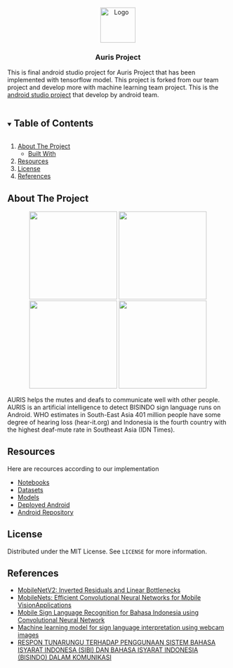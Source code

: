 <!-- 
This readMe inspired and modified from
https://github.com/othneildrew/Best-README-Template/
 -->


<!-- PROJECT LOGO -->
<br />
<p align="center">
  <a href="https://github.com/frostygum/Auris-Bangkit-Capstone">
    <img src="https://github.com/frostygum/Auris-Bangkit-Capstone/blob/main/docs/logo.png" alt="Logo" width="80" height="80">
  </a>
 <h3 align="center">Auris Project</h3>
  <p>
    This is final android studio project for Auris Project that has been implemented with tensorflow model. This project is forked from our team project and develop more with machine learning team project.
    This is the <a href="https://github.com/Evandio-Martin/Auris_Project">android studio project</a> that develop by android team.
  </p>
</p>



<!-- TABLE OF CONTENTS -->
<details open="open">
  <summary><h2 style="display: inline-block">Table of Contents</h2></summary>
  <ol>
    <li>
      <a href="#about-the-project">About The Project</a>
      <ul>
        <li><a href="#built-with">Built With</a></li>
      </ul>
    </li>
    <li><a href="#resources">Resources</a></li>
    <li><a href="#license">License</a></li>
    <li><a href="#references">References</a></li>
  </ol>
</details>


<!-- ABOUT THE PROJECT -->
## About The Project

<div>
  <p align="center">
    <img src="https://github.com/frostygum/Auris-Bangkit-Capstone/blob/main/docs/screenshoot-2.jpg" width="200">
    <img src="https://github.com/frostygum/Auris-Bangkit-Capstone/blob/main/docs/screenshoot-1.jpg" width="200">
    <img src="https://github.com/frostygum/Auris-Bangkit-Capstone/blob/main/docs/screenshoot-3.jpg" width="200">
    <img src="https://github.com/frostygum/Auris-Bangkit-Capstone/blob/main/docs/screenshoot-4.jpg" width="200">
  </p>
</div>

AURIS helps the mutes and deafs to communicate well with other people. AURIS is an artificial intelligence to detect BISINDO sign language runs on Android. WHO estimates in South-East Asia 401 million people have some degree of hearing loss (hear-it.org) and Indonesia is the fourth country with the highest deaf-mute rate in Southeast Asia (IDN Times).


<!-- RESOURCES -->
## Resources
Here are recources according to our implementation
* [Notebooks](https://drive.google.com/drive/folders/18_GtZdz7H__eD_HL-DldvTHFquzrxOZ7)
* [Datasets](https://drive.google.com/drive/u/2/folders/1mxGvB2SiYFainMwOEhbyTU0DKYDagxdT)
* [Models](https://drive.google.com/drive/folders/1-ARQZvWNCsgWLT-dfBflF4Y13kzB5rCT)
* [Deployed Android](https://drive.google.com/drive/folders/1t2ZbTjktglCBmBJUF1N0w8u1DD4YnXFh)
* [Android Repository](https://github.com/Evandio-Martin/AURIS-Android)



<!-- LICENSE -->
## License

Distributed under the MIT License. See `LICENSE` for more information.


<!-- REFRENCES -->
## References

* [MobileNetV2: Inverted Residuals and Linear Bottlenecks](https://arxiv.org/pdf/1801.04381.pdf)
* [MobileNets: Efficient Convolutional Neural Networks for Mobile VisionApplications](https://arxiv.org/pdf/1704.04861.pdf)
* [Mobile Sign Language Recognition for Bahasa Indonesia using Convolutional Neural Network](https://dl.acm.org/doi/abs/10.1145/3282353.3282356)
* [Machine learning model for sign language interpretation using webcam images](https://ieeexplore.ieee.org/document/6839279)
* [RESPON TUNARUNGU TERHADAP PENGGUNAAN SISTEM BAHASA ISYARAT INDONESA (SIBI) DAN BAHASA ISYARAT INDONESIA (BISINDO) DALAM KOMUNIKASI](http://ejournal.uin-suka.ac.id/pusat/inklusi/article/view/1109)
